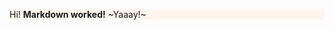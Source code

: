 <style>
.alt {
  background: lightseagreen;
}
.alt p {
  background: seashell;
}
</style>

<section class="alt">

  Hi! **Markdown worked!** ~Yaaay!~

</section>